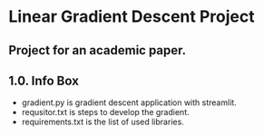# Linear Gradient Descent Project
## Project for an academic paper.

## 1.0. Info Box
- gradient.py is gradient descent application with streamlit.
- requsitor.txt is steps to develop the gradient.
- requirements.txt is the list of used libraries.
